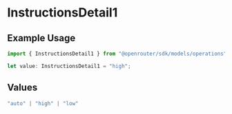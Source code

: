 # InstructionsDetail1

## Example Usage

```typescript
import { InstructionsDetail1 } from "@openrouter/sdk/models/operations";

let value: InstructionsDetail1 = "high";
```

## Values

```typescript
"auto" | "high" | "low"
```